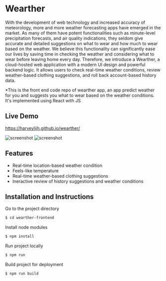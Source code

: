 # Wearther
With the development of web technology and increased accuracy of meteorology, more and more weather forecasting apps have emerged in the market. As many of them have potent functionalities such as minute-level precipitation forecasts, and air quality indications, they seldom give accurate and detailed suggestions on what to wear and how much to wear based on the weather. We believe this functionality can significantly ease our lives by saving time in checking the weather and considering what to wear before leaving home every day. Therefore, we introduce a Wearther, a cloud-hosted web application with a modern UI design and powerful backend logic. It allows users to check real-time weather conditions, review weather-based clothing suggestions, and roll back account-based history data.

*This is the front end code repo of wearther app, an app predict weather for you and suggests you what to wear based on the weather conditions. It's implemented using React with JS

## Live Demo

https://harveylijh.github.io/wearther/

![screenshot](https://raw.githubusercontent.com/HarveyLijh/wearther-frontend/main/Capture1.PNG)
![screenshot](https://raw.githubusercontent.com/HarveyLijh/wearther-frontend/main/Capture2.PNG)

## Features

- Real-time location-based weather condition
- Feels-like temperature
- Real-time weather-based clothing suggestions
- Ineractive review of history suggestions and weather conditions



## Installation and Instructions

Go to the project directory

```bash
$ cd wearther-frontend
```

Install node modules

```bash
$ npm install
```

Run project locally

```bash
$ npm run
```

Build project for deployment

```bash
$ npm run build
```
